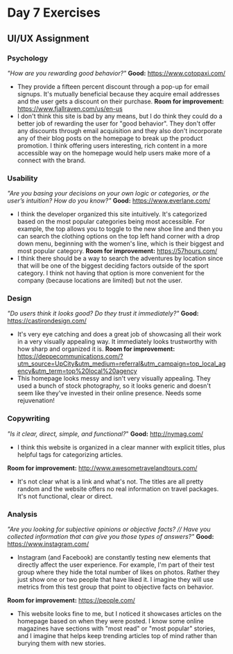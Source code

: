 # Day 7 Exercises

## UI/UX Assignment

### Psychology
_"How are you rewarding good behavior?"_
__Good:__ https://www.cotopaxi.com/
- They provide a fifteen percent discount through a pop-up for email signups. It's mutually beneficial because they acquire email addresses and the user gets a discount on their purchase.
__Room for improvement:__ https://www.fjallraven.com/us/en-us
- I don't think this site is bad by any means, but I do think they could do a better job of rewarding the user for "good behavior". They don't offer any discounts through email acquisition and they also don't incorporate any of their blog posts on the homepage to break up the product promotion. I think offering users interesting, rich content in a more accessible way on the homepage would help users make more of a connect with the brand.

### Usability
_"Are you basing your decisions on your own logic or categories, or the user’s intuition? How do you know?"_
__Good:__ https://www.everlane.com/
- I think the developer organized this site intuitively. It's categorized based on the most popular categories being most accessible. For example, the top allows you to toggle to the new shoe line and then you can search the clothing options on the top left hand corner with a drop down menu, beginning with the women's line, which is their biggest and most popular category.
__Room for improvement:__ https://57hours.com/
- I think there should be a way to search the adventures by location since that will be one of the biggest deciding factors outside of the sport category. I think not having that option is more convenient for the company (because locations are limited) but not the user.

### Design
_"Do users think it looks good? Do they trust it immediately?"_
__Good:__ https://castirondesign.com/
- It's very eye catching and does a great job of showcasing all their work in a very visually appealing way. It immediately looks trustworthy with how sharp and organized it is.
__Room for improvement:__ https://deppecommunications.com/?utm_source=UpCity&utm_medium=referral&utm_campaign=top_local_agency&utm_term=top%20local%20agency
- This homepage looks messy and isn't very visually appealing. They used a bunch of stock photography, so it looks generic and doesn't seem like they've invested in their online presence. Needs some rejuvenation!

### Copywriting
_"Is it clear, direct, simple, and functional?_"
__Good:__ http://nymag.com/
- I think this website is organized in a clear manner with explicit titles, plus helpful tags for categorizing articles.

__Room for improvement:__ http://www.awesometravelandtours.com/
- It's not clear what is a link and what's not. The titles are all pretty random and the website offers no real information on travel packages. It's not functional, clear or direct.

### Analysis
_"Are you looking for subjective opinions or objective facts? // Have you collected information that can give you those types of answers?"_
__Good:__ https://www.instagram.com/
- Instagram (and Facebook) are constantly testing new elements that directly affect the user experience. For example, I'm part of their test group where they hide the total number of likes on photos. Rather they just show one or two people that have liked it. I imagine they will use metrics from this test group that point to objective facts on behavior.

__Room for improvement:__ https://people.com/
- This website looks fine to me, but I noticed it showcases articles on the homepage based on when they were posted. I know some online magazines have sections with "most read" or "most popular" stories, and I imagine that helps keep trending articles top of mind rather than burying them with new stories.

